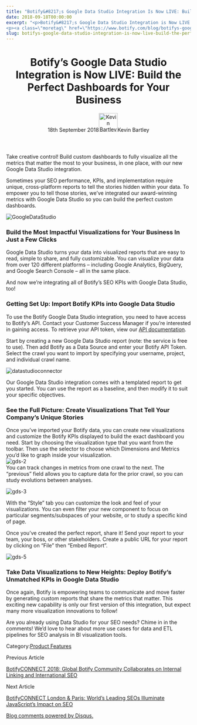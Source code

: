 ```yaml
---
title: "Botify&#8217;s Google Data Studio Integration Is Now LIVE: Build The Perfect Dashboards For Your Business"
date: 2018-09-18T00:00:00
excerpt: "<p>Botify&#8217;s Google Data Studio Integration is Now LIVE: Build the Perfect Dashboards for Your Business 18th September 2018Kevin Bartley Take creative control! Build custom dashboards to fully visualize all the metrics that matter the most to your business, in one place, with our new Google Data Studio integration. Sometimes your SEO performance, KPIs, and implementation&hellip; </p>
<p><a class=\"moretag\" href=\"https://www.botify.com/blog/botifys-google-data-studio-integration-is-now-live-build-the-perfect\">Read the full article</a></p>"
slug: botifys-google-data-studio-integration-is-now-live-build-the-perfect
---
```


<header class="text-center">
<h1 class="font-internacional font-regular normal text-header-one leading-header-one text-typography-accent-2">Botify&#8217;s Google Data Studio Integration is Now LIVE: Build the Perfect Dashboards for Your Business</h1>
<div class="flex items-center justify-center my-3"><span class="mr-1 font-internacional font-regular normal text-base leading-none text-typography-primary-lighter">18th September 2018</span><img loading="lazy" decoding="async" class="rounded-full w-10 h-10" src="//images.ctfassets.net/tp56mevc46jo/3nx7dI37nG2AaSGesccy2i/7913c839ae02f3dc3cb08d2228652b33/kevin_bartley_faceshot.png" alt="Kevin Bartley" width="51" height="51" /><span class="ml-1 font-internacional font-regular normal text-base leading-none text-typography-primary">Kevin Bartley</span></div>
</header>
<p>Take creative control! Build custom dashboards to fully visualize all the metrics that matter the most to your business, in one place, with our new Google Data Studio integration.</p>
<p>Sometimes your SEO performance, KPIs, and implementation require unique, cross-platform reports to tell the stories hidden within your data. To empower you to tell those stories, we&#8217;ve integrated our award-winning metrics with Google Data Studio so you can build the perfect custom dashboards.</p>
<p><img decoding="async" src="//images.ctfassets.net/tp56mevc46jo/3LmJvtnPAcgqQai8OWAmmk/89163d5622f58d6db3f39f57db311a2b/GoogleDataStudio.png" alt="GoogleDataStudio" /></p>
<h3 id="build-the-most-impactful-visualizations-for-your-business-in-just-a-few-clicks">Build the Most Impactful Visualizations for Your Business In Just a Few Clicks</h3>
<p>Google Data Studio turns your data into visualized reports that are easy to read, simple to share, and fully customizable. You can visualize your data from over 120 different platforms &#8211; including Google Analytics, BigQuery, and Google Search Console &#8211; all in the same place.</p>
<p>And now we&#8217;re integrating all of Botify&#8217;s SEO KPIs with Google Data Studio, too!</p>
<h3 id="getting-set-up-import-botify-kpis-into-google-data-studio">Getting Set Up: Import Botify KPIs into Google Data Studio</h3>
<p>To use the Botify Google Data Studio integration, you need to have access to Botify&#8217;s API. Contact your Customer Success Manager if you&#8217;re interested in gaining access. To retrieve your API token, view our <a href="https://developers.botify.com/docs/getting-started#retrieving-your-api-token">API documentation</a>.</p>
<p>Start by creating a new Google Data Studio report (note: the service is free to use). Then add Botify as a Data Source and enter your Botify API Token. Select the crawl you want to import by specifying your username, project, and individual crawl name.</p>
<p><img decoding="async" src="//images.ctfassets.net/tp56mevc46jo/2AtWeBFjbKmyikYYWkY2qC/cd565904d8012a31ced1995f8458be51/datastudioconnector.png" alt="datastudioconnector" /></p>
<p>Our Google Data Studio integration comes with a templated report to get you started. You can use the report as a baseline, and then modify it to suit your specific objectives.</p>
<h3 id="see-the-full-picture-create-visualizations-that-tell-your-company-s-unique-stories">See the Full Picture: Create Visualizations That Tell Your Company&#8217;s Unique Stories</h3>
<p>Once you&#8217;ve imported your Botify data, you can create new visualizations and customize the Botify KPIs displayed to build the exact dashboard you need. Start by choosing the visualization type that you want from the toolbar. Then use the selector to choose which Dimensions and Metrics you&#8217;d like to graph inside your visualization.<br />
<img decoding="async" src="//images.ctfassets.net/tp56mevc46jo/3DEoQckkxaKMgU6M4Og2Ga/849f14fe72ce94f9539b891a826fc613/gds-2.png" alt="gds-2" /><br />
You can track changes in metrics from one crawl to the next. The &#8220;previous&#8221; field allows you to capture data for the prior crawl, so you can study evolutions between analyses.</p>
<p><img decoding="async" src="//images.ctfassets.net/tp56mevc46jo/5mh3MAM71mCQA00gSGmkGW/888861a2f34104eb8e461700824cd188/gds-3.png" alt="gds-3" /></p>
<p>With the &#8220;Style&#8221; tab you can customize the look and feel of your visualizations. You can even filter your new component to focus on particular segments/subspaces of your website, or to study a specific kind of page.</p>
<p>Once you&#8217;ve created the perfect report, share it! Send your report to your team, your boss, or other stakeholders. Create a public URL for your report by clicking on &#8220;File&#8221; then &#8220;Embed Report&#8221;.</p>
<p><img decoding="async" src="//images.ctfassets.net/tp56mevc46jo/7gNcAC0VPiGSwkci6qQMk8/f69f4655313f89a8a6ee36db46e96fc9/gds-5.png" alt="gds-5" /></p>
<h3 id="take-data-visualizations-to-new-heights-deploy-botify-s-unmatched-kpis-in-google-data-studio">Take Data Visualizations to New Heights: Deploy Botify&#8217;s Unmatched KPIs in Google Data Studio</h3>
<p>Once again, Botify is empowering teams to communicate and move faster by generating custom reports that share the metrics that matter. This exciting new capability is only our first version of this integration, but expect many more visualization innovations to follow!</p>
<p>Are you already using Data Studio for your SEO needs? Chime in in the comments! We&#8217;d love to hear about more use cases for data and ETL pipelines for SEO analysis in BI visualization tools.</p>
<div class="tags leading-big border-t border-b border-brand-quaternary-lighter mt-4"><span class="mr-1 font-roboto font-regular normal text-base leading-none">Category:</span><a class="uppercase text-typography-accent-1" href="/platform">Product Features</a></div>
<footer class="flex justify-center my-5 mx-5">
<div class="mr-1 w-1/2 text-right">
<p><span class="font-internacional font-regular normal text-base leading-none text-typography-primary">Previous Article</span></p>
<p><a class="inline-block mt-2" href="/blog/botifyconnect-2018-global-botify-community-collaborates-on-internal-linking"><span class="font-roboto font-regular normal text-base leading-none text-typography-accent-4">BotifyCONNECT 2018: Global Botify Community Collaborates on Internal Linking and International SEO</span></a></p>
</div>
<div class="ml-1 w-1/2">
<p><span class="font-internacional font-regular normal text-base leading-none text-typography-primary">Next Article</span></p>
<p><a class="inline-block mt-2" href="/blog/botifyconnect-london-and-paris-world's-leading-seos-illuminate-javascript's"><span class="font-roboto font-regular normal text-base leading-none text-typography-accent-4">BotifyCONNECT London &amp; Paris: World&#8217;s Leading SEOs Illuminate JavaScript&#8217;s Impact on SEO</span></a></p>
</div>
</footer>
<div title="Botify's Google Data Studio Integration is Now LIVE: Build the Perfect Dashboards for Your Business">
<div id="disqus_thread_old"></div>
<p><a class="dsq-brlink" href="http://disqus.com">Blog comments powered by <span class="logo-disqus">Disqus</span>.</a></p>
</div>
